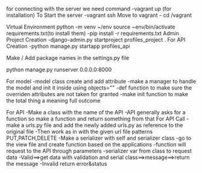 for connecting with the server we need command
    -vagrant up (for installation)
To Start the server 
    -vagrant ssh
Move to vagrant
    - cd /vagrant

Virtual Environment
    python -m venv ~/env
    source ~env/bin/activate
requirements.txt(to install them)
    -pip install -r requirements.txt
Admin Project Creation
    -django-admin.py startproject profiles_project .
For API Creation
    -python manage.py startapp profiles_api

Make / Add package names in the settings.py file

python manage.py runserver 0.0.0.0:8000



For model 
    -model class create and add attribute
    -make a manager to handle the model and init it inside using objects=""
    -def function to make sure the overriden attributes are not taken for granted
    -make init function to make the total thing a meaning full outcome

For API
    -Make a class with the name of the API
    -API generally asks for a function so make a function and       return something from that
For API Call
    -make a urls.py file and add the newly added urls.py as reference to the original file
    -Then work as in with the given url file patterns
PUT,PATCH,DELETE
    -Make a serializer with self and serializer class
    -go to the view file and create function based on the applications
        -function will request to the API through parameters
        -serializer var from class to request data
        -Valid==>get data with validation and serial class==>message==>return the message
        -Invalid return error&status
        

